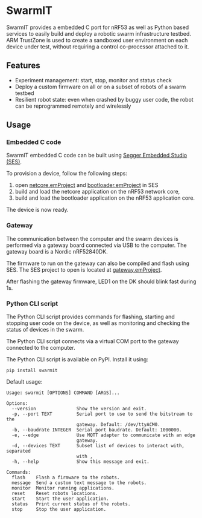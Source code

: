  # SwarmIT

 SwarmIT provides a embedded C port for nRF53 as well as Python based services to
 easily build and deploy a robotic swarm infrastructure testbed.
 ARM TrustZone is used to create a sandboxed user environment on each device
 under test, without requiring a control co-processor attached to it.

## Features

- Experiment management: start, stop, monitor and status check
- Deploy a custom firmware on all or on a subset of robots of a swarm testbed
- Resilient robot state: even when crashed by buggy user code, the robot can be reprogrammed remotely and wirelessly

## Usage

### Embedded C code

SwarmIT embedded C code can be built using
[Segger Embedded Studio (SES)](https://www.segger.com/products/development-tools/embedded-studio/).

To provision a device, follow the following steps:
1. open [netcore.emProject](device/network_core/netcore.emProject)
and [bootloader.emProject](device/bootloader/bootloader-dotbot-v2.emProject) in SES
2. build and load the netcore application on the nRF53 network core,
3. build and load the bootloader application on the nRF53 application core.

The device is now ready.

### Gateway

The communication between the computer and the swarm devices is performed via a
gateway board connected via USB to the computer.
The gateway board is a Nordic nRF52840DK.

The firmware to run on the gateway can also be compiled and flash using SES.
The SES project to open is located at [gateway.emProject](gateway/gateway-nrf52840dk.emProject).

After flashing the gateway firmware, LED1 on the DK should blink fast during 1s.

### Python CLI script

The Python CLI script provides commands for flashing, starting and stopping user
code on the device, as well as monitoring and checking the status of devices
in the swarm.

The Python CLI script connects via a virtual COM port to the gateway connected to
the computer.

The Python CLI script is available on PyPI. Install it using:

```
pip install swarmit
```

Default usage:

```
Usage: swarmit [OPTIONS] COMMAND [ARGS]...

Options:
  --version               Show the version and exit.
  -p, --port TEXT         Serial port to use to send the bitstream to the
                          gateway. Default: /dev/ttyACM0.
  -b, --baudrate INTEGER  Serial port baudrate. Default: 1000000.
  -e, --edge              Use MQTT adapter to communicate with an edge
                          gateway.
  -d, --devices TEXT      Subset list of devices to interact with, separated
                          with ,
  -h, --help              Show this message and exit.

Commands:
  flash    Flash a firmware to the robots.
  message  Send a custom text message to the robots.
  monitor  Monitor running applications.
  reset    Reset robots locations.
  start    Start the user application.
  status   Print current status of the robots.
  stop     Stop the user application.
```
